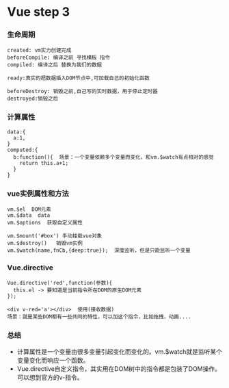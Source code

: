 # Vue step 3

### 生命周期

```
created: vm实力创建完成
beforeCompile: 编译之前 寻找模板 指令 
compiled: 编译之后 替换为我们的数据

ready:真实的把数据插入DOM节点中,可加载自己的初始化函数

beforeDestroy: 销毁之前,自己写的实时数据，用于停止定时器
destroyed:销毁之后
```

### 计算属性

```
data:{
  a:1,
}
computed:{
  b:function(){  场景：一个变量依赖多个变量而变化，和vm.$watch有点相对的感觉
    return this.a+1;
  }
}
```

### vue实例属性和方法

```
vm.$el  DOM元素
vm.$data  data
vm.$options  获取自定义属性

vm.$mount('#box') 手动挂载vue对象
vm.$destroy()   销毁vm实例
vm.$watch(name,fnCb,{deep:true});  深度监听，但是只能监听一个变量
```


### Vue.directive

```
Vue.directive('red',function(参数){
  this.el -> 要知道是当前指令所在DOM的原生DOM元素
});

<div v-red='a'></div>  使用(接收数据)
场景：就是某些DOM都有一些共同的特性，可以加这个指令，比如拖拽，动画....
```

### 总结

* 计算属性是一个变量由很多变量引起变化而变化的。vm.$watch就是监听某个变量变化而响应一个函数。
* Vue.directive自定义指令，其实用在DOM树中的指令都是包装了DOM操作。可以想到官方的v-指令。